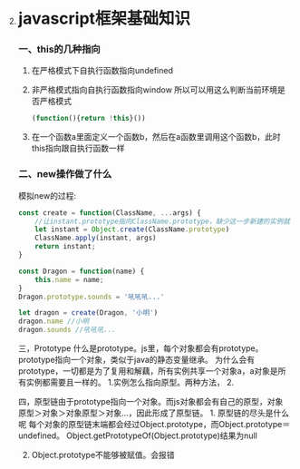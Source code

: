 2. # javascript框架基础知识

   

   

   ### 一、this的几种指向

   1. 在严格模式下自执行函数指向undefined

   2. 非严格模式指向自执行函数指向window
      所以可以用这么判断当前环境是否严格模式

      ```javascript
      (function(){return !this}())
      ```

   3. 在一个函数a里面定义一个函数b，然后在a函数里调用这个函数b，此时this指向跟自执行函数一样

   ### 二、new操作做了什么

   模拟new的过程:

   ```javascript
   const create = function(ClassName, ...args) {
       //让instant.prototype指向ClassName.prototype，缺少这一步新建的实例就没有ClassName原型
       let instant = Object.create(ClassName.prototype)
       ClassName.apply(instant, args)
       return instant;
   }
   
   const Dragon = function(name) {
       this.name = name;
   }
   Dragon.prototype.sounds = '吼吼吼...'
   
   let dragon = create(Dragon, '小明')	
   dragon.name //小明
   dragon.sounds //吼吼吼...
   ```

   三，Prototype
   什么是prototype。js里，每个对象都会有prototype。prototype指向一个对象，类似于java的静态变量继承。
   为什么会有prototype，一切都是为了复用和解藕，所有实例共享一个对象a，a对象是所有实例都需要且一样的。
       1.实例怎么指向原型。两种方法，
       2.

   四，原型链由于prototype指向一个对象。而js对象都会有自己的原型，对象原型＞对象＞对象原型＞对象...，因此形成了原型链。
       1. 原型链的尽头是什么呢
   每个对象的原型链末端都会经过Object.prototype，而Object.prototype＝undefined。
   Object.getPrototypeOf(Object.prototype)结果为null

   2. Object.prototype不能够被赋值。会报错

   